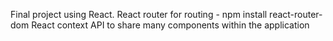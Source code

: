 Final project using React.
React router for routing - npm install react-router-dom
React context API to share many components within the application